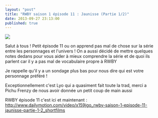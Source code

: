 ```yaml
---
layout: "post"
title: "RWBY saison 1 épisode 11 : Jaunisse (Partie 1/2)"
date: 2013-09-27 23:13:00
published: true
---
```

![](http://images4.wikia.nocookie.net/__cb20130926233019/rwby/images/thumb/d/d3/Cardinvsjaune3.png/250px-Cardinvsjaune3.png)

Salut à tous ! Petit épisode 11 ou on apprend pas mal de chose sur la série entre les personnages et l'univers ! On a aussi décidé de mettre quelques notes dedans pour vous aider à mieux comprendre la série et de quoi ils parlent car il y a pas mal de vocabulaire propre à RWBY

Je rappelle qu'il y a un sondage plus bas pour nous dire qui est votre personnage préféré !

Exceptionnellement c'est Lyo qui a quasiment fait toute la trad, merci a Pichu Frenzy de nous avoir donnée un petit coup de main aussi

RWBY épisode 11 c'est ici et maintenant : <http://www.dailymotion.com/video/x159jgo_rwby-saison-1-episode-11-jaunisse-partie-1-2_shortfilms>
